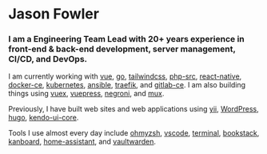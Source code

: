 <!-- <img src="https://avatars2.githubusercontent.com/u/1097895?s=160&v=4" align="right" /> -->

# Jason Fowler

### I am a Engineering Team Lead with 20+ years experience in front-end & back-end development, server management, CI/CD, and DevOps.

I am currently working with [vue](https://github.com/vuejs/vue), [go](https://github.com/golang/go), [tailwindcss](https://github.com/tailwindcss/tailwindcss), [php-src](https://github.com/php/php-src), [react-native](https://github.com/facebook/react-native), [docker-ce](https://github.com/docker/docker-ce), [kubernetes](https://github.com/kubernetes/kubernetes), [ansible](https://github.com/ansible/ansible), [traefik](https://github.com/containous/traefik), and [gitlab-ce](https://packages.gitlab.com/gitlab/gitlab-ce).
I am also building things using [vuex](https://github.com/vuejs/vuex), [vuepress](https://github.com/vuejs/vuepress), [negroni](https://github.com/urfave/negroni), and [mux](https://github.com/gorilla/mux).

Previously, I have built web sites and web applications using [yii](https://github.com/yiisoft/yii), [WordPress](https://github.com/WordPress/WordPress), [hugo](https://github.com/gohugoio/hugo), [kendo-ui-core](https://github.com/telerik/kendo-ui-core).

Tools I use almost every day include [ohmyzsh](https://github.com/ohmyzsh/ohmyzsh), [vscode](https://github.com/microsoft/vscode), [terminal](https://github.com/microsoft/terminal), [bookstack](https://github.com/BookStackApp/BookStack), [kanboard](https://github.com/kanboard/kanboard), [home-assistant](https://github.com/home-assistant/core), and [vaultwarden](https://github.com/dani-garcia/vaultwarden).

<!--
**jsnfwlr/jsnfwlr** is a ✨ _special_ ✨ repository because its `README.md` (this file) appears on your GitHub profile.

Here are some ideas to get you started:

- 🔭 I’m currently working on ...
- 🌱 I’m currently learning ...
- 👯 I’m looking to collaborate on ...
- 🤔 I’m looking for help with ...
- 💬 Ask me about ...
- 📫 How to reach me: ...
- 😄 Pronouns: ...
- ⚡ Fun fact: ...
-->

